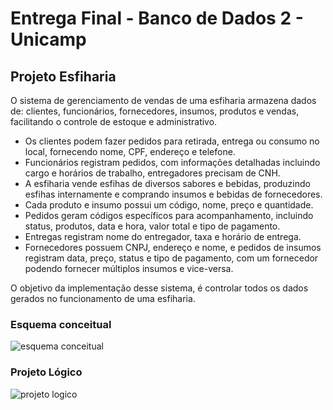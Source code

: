 # Entrega Final - Banco de Dados 2 - Unicamp
## Projeto Esfiharia

O sistema de gerenciamento de vendas de uma esfiharia armazena dados de: clientes, funcionários, fornecedores, insumos, produtos e vendas, facilitando o controle de estoque e administrativo. 
- Os clientes podem fazer pedidos para retirada, entrega ou consumo no local, fornecendo nome, CPF, endereço e telefone. 
- Funcionários registram pedidos, com informações detalhadas incluindo cargo e horários de trabalho, entregadores precisam de CNH.
- A esfiharia vende esfihas de diversos sabores e bebidas, produzindo esfihas internamente e comprando insumos e bebidas de fornecedores. 
- Cada produto e insumo possui um código, nome, preço e quantidade. 
- Pedidos geram códigos específicos para acompanhamento, incluindo status, produtos, data e hora, valor total e tipo de pagamento. 
- Entregas registram nome do entregador, taxa e horário de entrega. 
- Fornecedores possuem CNPJ, endereço e nome, e pedidos de insumos registram data, preço, status e tipo de pagamento, com um fornecedor podendo fornecer múltiplos insumos e vice-versa.

O objetivo da implementação desse sistema, é controlar todos os dados gerados no funcionamento de uma esfiharia. 

### Esquema conceitual
![esquema conceitual](https://github.com/gabrielzanchetim/ProjetoEsfiharia-BD/assets/142922592/9960d0fa-2e21-4162-8cff-cd26c44d8ba3)



### Projeto Lógico
![projeto logico](https://github.com/gabrielzanchetim/ProjetoEsfiharia-BD/assets/142922592/ad7e8ba9-7edb-43a3-b90e-cd9ea8e4c7cd)



